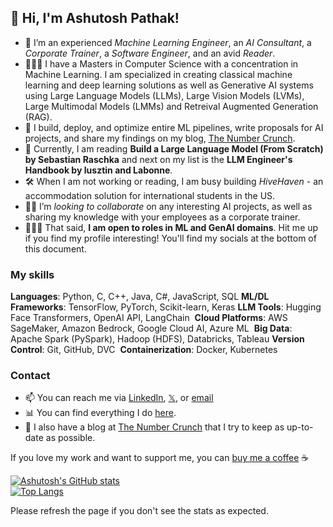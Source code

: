 ## 👋 Hi, I'm Ashutosh Pathak!
- 👀 I’m an experienced *Machine Learning Engineer*, an *AI Consultant*, a *Corporate Trainer*, a *Software Engineer*, and an avid *Reader*.
- 👨🏽‍🎓 I have a Masters in Computer Science with a concentration in Machine Learning. I am specialized in creating classical machine learning and deep learning solutions as well as Generative AI systems using Large Language Models (LLMs), Large Vision Models (LVMs), Large Multimodal Models (LMMs) and Retreival Augmented Generation (RAG).
- 🌱 I build, deploy, and optimize entire ML pipelines, write proposals for AI projects, and share my findings on my blog, [The Number Crunch](https://thenumbercrunch.com/).
- 📖 Currently, I am reading **Build a Large Language Model (From Scratch) by Sebastian Raschka** and next on my list is the **LLM Engineer's Handbook by Iusztin and Labonne**.
- 🛠️ When I am not working or reading, I am busy building *HiveHaven* - an accommodation solution for international students in the US.
- 🤝🏽 I’m  *looking to collaborate* on any interesting AI projects, as well as sharing my knowledge with your employees as a corporate trainer.
- 👨🏽‍💻 That said, **I am open to roles in ML and GenAI domains**. Hit me up if you find my profile interesting! You'll find my socials at the bottom of this document.

### My skills

**Languages**: Python, C, C++, Java, C#, JavaScript, SQL
**ML/DL Frameworks**: TensorFlow, PyTorch, Scikit-learn, Keras
**LLM Tools**: Hugging Face Transformers, OpenAI API, LangChain 
**Cloud Platforms**: AWS SageMaker, Amazon Bedrock, Google Cloud AI, Azure ML 
**Big Data**: Apache Spark (PySpark), Hadoop (HDFS), Databricks, Tableau
**Version Control**: Git, GitHub, DVC 
**Containerization**: Docker, Kubernetes

### Contact
- 📫 You can reach me via [LinkedIn](https://www.linkedin.com/in/pathak-ash/), [𝕏](https://twitter.com/4shutoshPathak), or [email](mailto:ashutoshpathak@thenumbercrunch.com)
- 📊 You can find everything I do [here](beacons.ai/ashutosh_pathak).
- 📝 I also have a blog at [The Number Crunch](https://thenumbercrunch.com/) that I try to keep as up-to-date as possible.

If you love my work and want to support me, you can [buy me a coffee](https://www.buymeacoffee.com/ashutosh_pathak) ☕️

[![Ashutosh's GitHub stats](https://github-readme-stats.vercel.app/api?username=pathak-ashutosh&show_icons=true&theme=transparent)](https://github.com/anuraghazra/github-readme-stats)  
[![Top Langs](https://github-readme-stats.vercel.app/api/top-langs/?username=pathak-ashutosh&layout=compact&theme=transparent)](https://github.com/anuraghazra/github-readme-stats)  

Please refresh the page if you don't see the stats as expected.  

<!---
pathak-ashutosh/pathak-ashutosh is a ✨ special ✨ repository because its `README.md` (this file) appears on your GitHub profile.
You can click the Preview link to take a look at your changes.
--->
